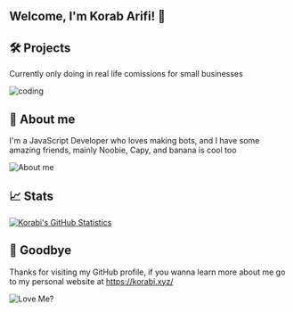 ## Welcome, I'm Korab Arifi! 👋

## 🛠️ Projects
Currently only doing in real life comissions for small businesses

<img src="https://media1.tenor.com/images/0660efe82fa3da42ed56eef013171835/tenor.gif?itemid=16596559" alt="coding">

## 📜 About me 
I'm a JavaScript Developer who loves making bots, and I have some amazing friends, mainly Noobie, Capy, and banana is cool too

<img src="https://media1.tenor.com/images/3fd85814ea4e2e257943f14e3d76d331/tenor.gif?itemid=16969045" alt="About me">

## 📈 Stats
[![Korabi's GitHub Statistics](https://github-readme-stats.vercel.app/api?username=Korabi-dev&theme=radical&show_icons=true)](https://www.youtube.com/watch?v=dQw4w9WgXcQ)

## 👋 Goodbye
Thanks for visiting my GitHub profile, if you wanna learn more about me go to my personal website at https://korabi.xyz/

<img src="https://media1.tenor.com/images/f4e3e88e11a4f9e90859b13c1c3f47f9/tenor.gif?itemid=17076353" alt="Love Me?">
<!--<img src="https://media1.tenor.com/images/94a5e8bfd93689097ea84cb08556b04b/tenor.gif?itemid=21544644" alt="About me?"> !-->

